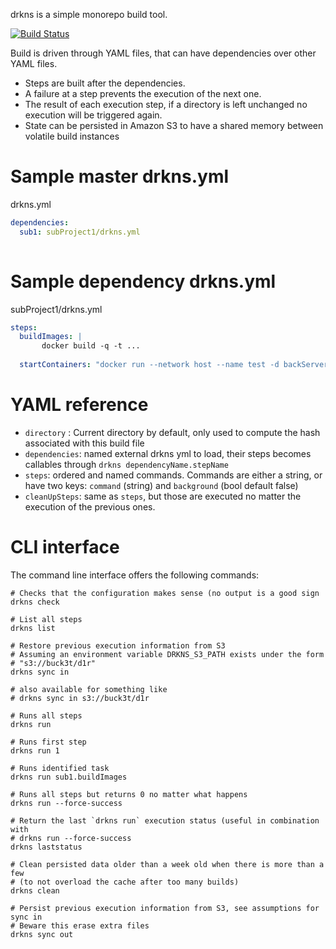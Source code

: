 drkns is a simple monorepo build tool.

[![Build Status](https://api.travis-ci.org/frantzmiccoli/drkns.png)](http://travis-ci.org/frantzmiccoli/drkns)

Build is driven through YAML files, that can have dependencies over other YAML
files.

* Steps are built after the dependencies.
* A failure at a step prevents the execution of the next one.
* The result of each execution step, if a directory is left unchanged no
execution will be triggered again. 
* State can be persisted in Amazon S3 to have a shared memory between volatile
build instances


Sample master drkns.yml
===

drkns.yml

```yml
dependencies:
  sub1: subProject1/drkns.yml
  

```

Sample dependency drkns.yml
===


subProject1/drkns.yml

```yml
steps:
  buildImages: |
       docker build -q -t ...
       
  startContainers: "docker run --network host --name test -d backServer-test"
```

YAML reference
===

* `directory` : Current directory by default, only used to compute the hash 
associated with this build file
* `dependencies`: named external drkns yml to load, their steps becomes 
callables through `drkns dependencyName.stepName`
* `steps`: ordered and named commands. Commands are either a string, or have two
keys: `command` (string)  and `background` (bool default false)
* `cleanUpSteps`: same as `steps`, but those are executed no matter the 
execution of the previous ones. 

CLI interface
===

The command line interface offers the following commands:

```
# Checks that the configuration makes sense (no output is a good sign
drkns check

# List all steps
drkns list

# Restore previous execution information from S3
# Assuming an environment variable DRKNS_S3_PATH exists under the form 
# "s3://buck3t/d1r" 
drkns sync in

# also available for something like
# drkns sync in s3://buck3t/d1r

# Runs all steps
drkns run 

# Runs first step
drkns run 1

# Runs identified task
drkns run sub1.buildImages

# Runs all steps but returns 0 no matter what happens 
drkns run --force-success

# Return the last `drkns run` execution status (useful in combination with 
# drkns run --force-success
drkns laststatus

# Clean persisted data older than a week old when there is more than a few
# (to not overload the cache after too many builds)
drkns clean

# Persist previous execution information from S3, see assumptions for sync in
# Beware this erase extra files 
drkns sync out
```
